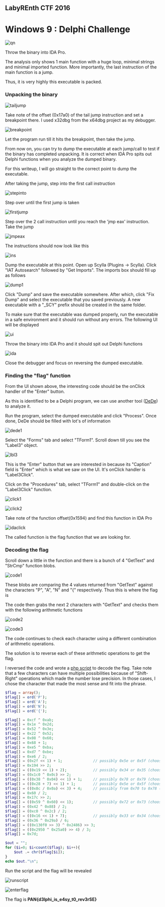 ## LabyREnth CTF 2016
# Windows 9 : Delphi Challenge

![qn](img/qn.png)

Throw the binary into IDA Pro.

The analysis only shows 1 main function with a huge loop, minimal strings and minimal imported function. More importantly, the last instruction of the main function is a jump.

Thus, it is very highly this executable is packed.

### Unpacking the binary

![tailjump](img/01.png)

Take note of the offset (0x17a0) of the tail jump instruction and set a breakpoint there. I used x32dbg from the x64dbg project as my debugger.

![breakpoint](img/02.png)

Let the program run till it hits the breakpoint, then take the jump.

From now on, you can try to dump the executable at each jump/call to test if the binary has completed unpacking. It is correct when IDA Pro spits out Delphi functions when you analyze the dumped binary.

For this writeup, I will go straight to the correct point to dump the executable.

After taking the jump, step into the first call instruction

![stepinto](img/03.png)

Step over until the first jump is taken

![firstjump](img/04.png)

Step over the 2 call instruction until you reach the 'jmp eax' instruction. Take the jump

![jmpeax](img/05.png)

The instructions should now look like this

![ins](img/06.png)

Dump the executable at this point. Open up Scylla (Plugins -> Scylla). Click "IAT Autosearch" followed by "Get Imports". The imports box should fill up as follows

![dump1](img/07.png)

Click "Dump" and save the executable somewhere. After which, click "Fix Dump" and select the executable that you saved previously. A new executable with a "_SCY" prefix should be created in the same folder.

To make sure that the executable was dumped properly, run the executable in a safe environment and it should run without any errors. The following UI will be displayed

![ui](img/08.png)

Throw the binary into IDA Pro and it should spit out Delphi functions

![ida](img/09.png)

Close the debugger and focus on reversing the dumped executable.

### Finding the "flag" function

From the UI shown above, the interesting code should be the onClick handler of the "Enter" button.

As this is identified to be a Delphi program, we can use another tool ([DeDe](http://www.softpedia.com/get/Programming/Debuggers-Decompilers-Dissasemblers/DeDe.shtml)) to analyze it.

Run the program, select the dumped executable and click "Process". Once done, DeDe should be filled with lot's of information

![dede1](img/10.png)

Select the "Forms" tab and select "TForm1". Scroll down till you see the "Label3" object.

![lbl3](img/11.png)

This is the "Enter" button that we are interested in because its "Caption" field is "Enter" which is what we saw on the UI. It's onClick handler is "Label3Click".

Click on the "Procedures" tab, select "TForm1" and double-click on the "Label3Click" function.

![click1](img/12.png)

![click2](img/13.png)

Take note of the function offset(0x1594) and find this function in IDA Pro

![idaclick](img/14.png)

The called function is the flag function that we are looking for.

### Decoding the flag

Scroll down a little in the function and there is a bunch of 4 "GetText" and "StrCmp" function blobs. 

![code1](img/15.png)

These blobs are comparing the 4 values returned from "GetText" against the characters "P", "A", "N" and "{" respectively. Thus this is where the flag is

The code then grabs the next 2 characters with "GetText" and checks them with the following arithmetic functions

![code2](img/16.png)

![code3](img/17.png)

The code continues to check each character using a different combination of arithmetic operations.

The solution is to reverse each of these arithmetic operations to get the flag.

I reversed the code and wrote a [php script](soln.php) to decode the flag. Take note that a few characters can have multiple possibilities because of "Shift-Right" operations which made the number lose precision. In those cases, I chose the character that made the most sense and fit into the phrase.

```php
$flag = array();
$flag[] = ord('P');
$flag[] = ord('A');
$flag[] = ord('N');
$flag[] = ord('{');

$flag[] = 0xcf ^ 0xab;
$flag[] = 0x1e ^ 0x2d;
$flag[] = 0x52 ^ 0x3e;
$flag[] = 0x22 ^ 0x52;
$flag[] = 0x08 ^ 0x60;
$flag[] = 0x68 + 1;
$flag[] = 0xe5 ^ 0xba;
$flag[] = 0xd7 ^ 0xbe;
$flag[] = 0xe6 / 2;
$flag[] = (0x2f << 1) + 1; 				// possibly 0x5e or 0x5f (choosing 0x5f thus the +1) '_'
$flag[] = 0x194 >> 2;
$flag[] = ((0x19 << 1) + 2); 			// possibly 0x34 or 0x35 (choosing 0x34) '4'
$flag[] = (0x1c0 ^ 0x0c) >> 2;
$flag[] = ((0x38 ^ 0x04) << 1) + 1; 	// possibly 0x78 or 0x79 (choosing 0x79 thus the +1) 'y'
$flag[] = ((0x28 + 7) << 1) + 1; 		// possibly 0x5e or 0x5f (choosing 0x5f thus the +1) '_'
$flag[] = ((0x8c / 0x0a) << 3) + 4;		// possibly from 0x70 to 0x78 (choosing 0x74 thus the +4) 't'
$flag[] = 0x60 / 2;
$flag[] = 0x17c >> 2;
$flag[] = ((0x59 ^ 0x60) << 1);			// possibly 0x72 or 0x73 (choosing 0x72) 'r'
$flag[] = (0x42 ^ 0x88) / 2;
$flag[] = (0xc0 ^ 0x2c) / 2;
$flag[] = ((0x16 << 1) + 7);			// possibly 0x33 or 0x34 (choosing 0x33) '3'
$flag[] = (0x36 ^ 0x29a) / 6;
$flag[] = ((0x130f0 >> 3) ^ 0x2486) >> 3;
$flag[] = ((0x2950 ^ 0x25a0) >> 4) / 3;
$flag[] = 0x7d;

$out = "";
for ($i=0; $i<count($flag); $i++){
	$out .= chr($flag[$i]);
}
echo $out."\n";
```

Run the script and the flag will be revealed

![runscript](img/18.png)

![enterflag](img/19.png)

The flag is **PAN{d3lphi_is_e4sy_t0_rev3rSE}**

